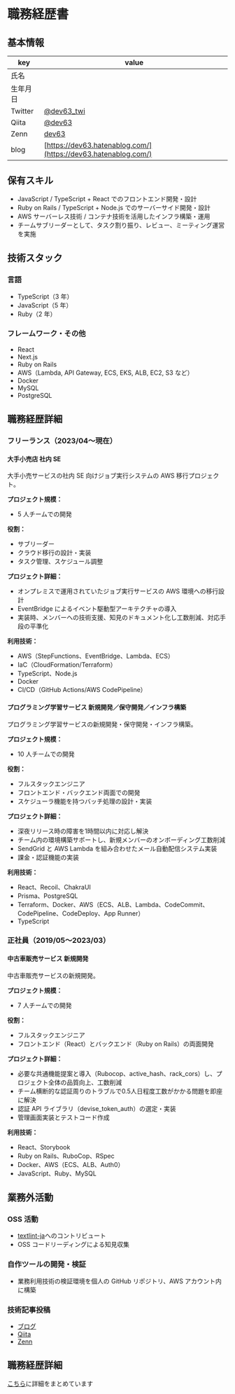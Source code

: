 # 職務経歴書

## 基本情報

| key      | value                                                          |
| -------- | -------------------------------------------------------------- |
| 氏名     |                                                                |
| 生年月日 |                                                                |
| Twitter  | [@dev63_twi](https://x.com/dev63_twi)                                  |
| Qiita    | [@dev63](https://qiita.com/dev63)                              |
| Zenn     | [dev63](https://zenn.dev/dev63)                                |
| blog     | [https://dev63.hatenablog.com/](https://dev63.hatenablog.com/) |

## 保有スキル

- JavaScript / TypeScript + React でのフロントエンド開発・設計
- Ruby on Rails / TypeScript + Node.js でのサーバーサイド開発・設計
- AWS サーバーレス技術 / コンテナ技術を活用したインフラ構築・運用
- チームサブリーダーとして、タスク割り振り、レビュー、ミーティング運営を実施

## 技術スタック

### 言語

- TypeScript（3 年）
- JavaScript（5 年）
- Ruby（2 年）

### フレームワーク・その他

- React
- Next.js
- Ruby on Rails
- AWS（Lambda, API Gateway, ECS, EKS, ALB, EC2, S3 など）
- Docker
- MySQL
- PostgreSQL

## 職務経歴詳細

### フリーランス（2023/04〜現在）

#### 大手小売店 社内 SE

大手小売サービスの社内 SE 向けジョブ実行システムの AWS 移行プロジェクト。

**プロジェクト規模：**

- 5 人チームでの開発

**役割：**

- サブリーダー
- クラウド移行の設計・実装
- タスク管理、スケジュール調整

**プロジェクト詳細：**

- オンプレミスで運用されていたジョブ実行サービスの AWS 環境への移行設計
- EventBridge によるイベント駆動型アーキテクチャの導入
- 実装時、メンバーへの技術支援、知見のドキュメント化し工数削減、対応手段の平準化

**利用技術：**

- AWS（StepFunctions、EventBridge、Lambda、ECS）
- IaC（CloudFormation/Terraform）
- TypeScript、Node.js
- Docker
- CI/CD（GitHub Actions/AWS CodePipeline）

#### プログラミング学習サービス 新規開発／保守開発／インフラ構築

プログラミング学習サービスの新規開発・保守開発・インフラ構築。

**プロジェクト規模：**

- 10 人チームでの開発

**役割：**

- フルスタックエンジニア
- フロントエンド・バックエンド両面での開発
- スケジューラ機能を持つバッチ処理の設計・実装

**プロジェクト詳細：**

- 深夜リリース時の障害を1時間以内に対応し解決
- チーム内の環境構築サポートし、新規メンバーのオンボーディング工数削減
- SendGrid と AWS Lambda を組み合わせたメール自動配信システム実装
- 課金・認証機能の実装

**利用技術：**

- React、Recoil、ChakraUI
- Prisma、PostgreSQL
- Terraform、Docker、AWS（ECS、ALB、Lambda、CodeCommit、CodePipeline、CodeDeploy、App Runner）
- TypeScript

### 正社員（2019/05〜2023/03）

#### 中古車販売サービス 新規開発

中古車販売サービスの新規開発。

**プロジェクト規模：**

- 7 人チームでの開発

**役割：**

- フルスタックエンジニア
- フロントエンド（React）とバックエンド（Ruby on Rails）の両面開発

**プロジェクト詳細：**

- 必要な共通機能提案と導入（Rubocop、active_hash、rack_cors）し、プロジェクト全体の品質向上、工数削減
- チーム横断的な認証周りのトラブルで0.5人日程度工数がかかる問題を即座に解決
- 認証 API ライブラリ（devise_token_auth）の選定・実装
- 管理画面実装とテストコード作成

**利用技術：**

- React、Storybook
- Ruby on Rails、RuboCop、RSpec
- Docker、AWS（ECS、ALB、Auth0）
- JavaScript、Ruby、MySQL

## 業務外活動

### OSS 活動

- [textlint-ja](https://github.com/textlint-ja/textlint-rule-preset-JTF-style/pull/147)へのコントリビュート
- OSS コードリーディングによる知見収集

### 自作ツールの開発・検証

- 業務利用技術の検証環境を個人の GitHub リポジトリ、AWS アカウント内に構築

### 技術記事投稿

- [ブログ](https://dev63.hatenablog.com/)
- [Qiita](https://qiita.com/dev63)
- [Zenn](https://zenn.dev/dev63)

## 職務経歴詳細

[こちら](detail.md)に詳細をまとめています
